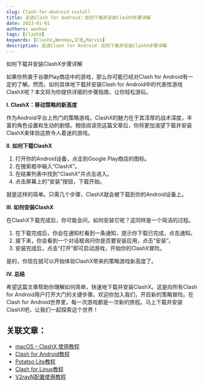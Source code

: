 ```yaml
---
slug: Clash-for-Android-install
title: 走进Clash for Android：如何下载并安装ClashX步骤详解
date: 2023-01-01
authors: wenhao
tags: [ClashX]
keywords: [ClashX,WenHao,文浩,Marvin]
description: 走进Clash for Android：如何下载并安装ClashX步骤详解
---
```


如何下载并安装ClashX步骤详解

如果你热衷于谷歌Play商店中的游戏，那么你可能已经对Clash for Android有一定的了解。然而，如何具体地下载并安装Clash for Android中的代表性游戏ClashX呢？本文将为你提供详细的步骤指南，让你轻松游玩。
<!-- truncate -->

**I. ClashX：移动策略的新高度**

作为Android平台上热门的策略游戏，ClashX的魅力在于其淳厚的战术深度，丰富的角色设置和生动的剧情。相信阅读完这篇文章后，你将更加渴望下载并安装ClashX来体验这款令人着迷的游戏。

**II. 如何下载ClashX**

1. 打开你的Android设备，点击到Google Play商店的图标。
2. 在搜索框中输入“ClashX”。
3. 在结果列表中找到"ClashX"并点击进入。
4. 点击屏幕上的“安装”按钮，下载开始。

就是这样的简单。只需几个步骤，ClashX就会被下载到你的Android设备上。

**III. 如何安装ClashX**

在ClashX下载完成后，你可能会问，如何安装它呢？这同样是一个简洁的过程。

1. 在下载完成后，你会在通知栏看到一条通知，提示你下载已完成，点击通知。
2. 接下来，你会看到一个对话框询问你是否要安装应用，点击“安装”。
3. 安装完成后，点击“打开”即可启动游戏，开始你的ClashX冒险。

是的，你现在就可以开始体验ClashX带来的策略游戏新高度了。

**IV. 总结**

希望这篇文章帮助你理解如何简单，快速地下载并安装ClashX。这是向所有Clash for Android用户打开大门的关键步骤。欢迎你加入我们，开启新的策略冒险。在Clash for Android世界里，每一次游戏都是一次新的旅程。马上下载并安装ClashX吧，让我们一起探索这个世界！

## 关联文章：
- [macOS – ClashX 使用教程](clashX-teach)
- [Clash for Android教程](/docs/ClashX_teach_android)
- [Potatso Lite教程](/docs/ClashX_teach_ios)
- [Clash for Linux教程](/docs/ClashX_teach_linux)
- [V2rayN配置使用教程](/docs/V2rayn-config)